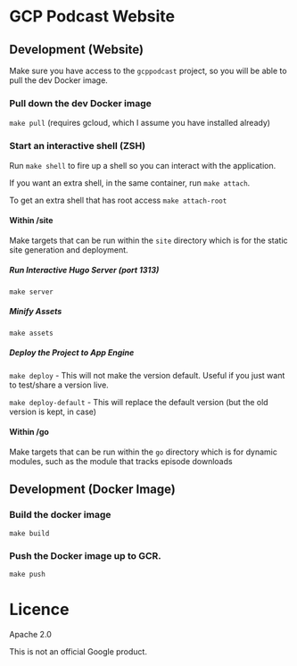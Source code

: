 # GCP Podcast Website

## Development (Website)

Make sure you have access to the `gcppodcast` project, so you will be able to pull the dev Docker image.

### Pull down the dev Docker image
`make pull` (requires gcloud, which I assume you have installed already)

### Start an interactive shell (ZSH)
Run `make shell` to fire up a shell so you can interact with the application.

If you want an extra shell, in the same container, run `make attach`.

To get an extra shell that has root access `make attach-root`

#### Within /site

Make targets that can be run within the `site` directory
which is for the static site generation and deployment.

##### Run Interactive Hugo Server (port 1313)
`make server`

##### Minify Assets
`make assets`

##### Deploy the Project to App Engine
`make deploy` - This will not make the version default. Useful if you just want to test/share a version live.

`make deploy-default` - This will replace the default version (but the old version is kept, in case)

#### Within /go

Make targets that can be run within the `go` directory
which is for dynamic modules, such as the module that tracks
episode downloads



## Development (Docker Image)

### Build the docker image
`make build`

### Push the Docker image up to GCR.
`make push`

# Licence

Apache 2.0

This is not an official Google product.

